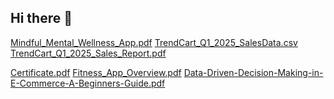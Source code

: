 ## Hi there 👋

<!--
**urvashi-ai/urvashi-ai** is a ✨ _special_ ✨ repository because its `README.md` (this file) appears on your GitHub profile.

Here are some ideas to get you started:

- 🔭 I’m currently working on ...
- 🌱 I’m currently learning ...
- 👯 I’m looking to collaborate on ...
- 🤔 I’m looking for help with ...
- 💬 Ask me about ...
- 📫 How to reach me: ...
- 😄 Pronouns: ...
- ⚡ Fun fact: ...
-->
[Mindful_Mental_Wellness_App.pdf](https://github.com/user-attachments/files/20654597/Mindful_Mental_Wellness_App.pdf)
[TrendCart_Q1_2025_SalesData.csv](https://github.com/user-attachments/files/20654601/TrendCart_Q1_2025_SalesData.csv)
[TrendCart_Q1_2025_Sales_Report.pdf](https://github.com/user-attachments/files/20654603/TrendCart_Q1_2025_Sales_Report.pdf)

[Certificate.pdf](https://github.com/user-attachments/files/20654614/Certificate.pdf)
[Fitness_App_Overview.pdf](https://github.com/user-attachments/files/20738710/Fitness_App_Overview.pdf)
[Data-Driven-Decision-Making-in-E-Commerce-A-Beginners-Guide.pdf](https://github.com/user-attachments/files/20738711/Data-Driven-Decision-Making-in-E-Commerce-A-Beginners-Guide.pdf)
